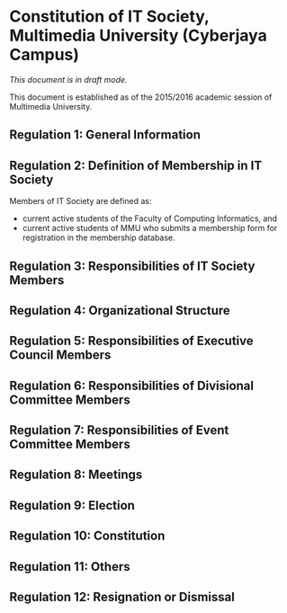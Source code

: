 # Constitution of IT Society, Multimedia University (Cyberjaya Campus)

_This document is in draft mode._

This document is established as of the 2015/2016 academic session of Multimedia University.

## Regulation 1: General Information

## Regulation 2: Definition of Membership in IT Society

Members of IT Society are defined as:
* current active students of the Faculty of Computing Informatics, and
* current active students of MMU who submits a membership form for registration in the membership database.

## Regulation 3: Responsibilities of IT Society Members

## Regulation 4: Organizational Structure

## Regulation 5: Responsibilities of Executive Council Members

## Regulation 6: Responsibilities of Divisional Committee Members

## Regulation 7: Responsibilities of Event Committee Members

## Regulation 8: Meetings

## Regulation 9: Election

## Regulation 10: Constitution

## Regulation 11: Others

## Regulation 12: Resignation or Dismissal

